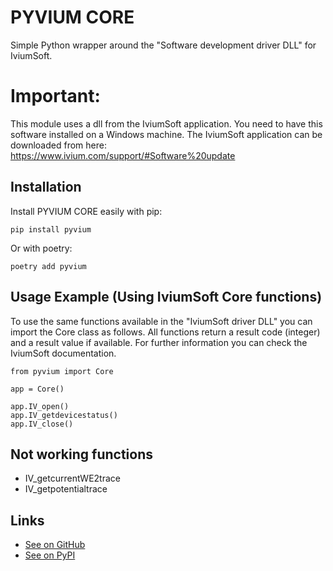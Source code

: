 # PYVIUM CORE

Simple Python wrapper around the "Software development driver DLL" for IviumSoft.

# Important:
This module uses a dll from the IviumSoft application. You need to have this software installed on a Windows machine. The IviumSoft application can be downloaded from here: https://www.ivium.com/support/#Software%20update

## Installation

Install PYVIUM CORE easily with pip:

```
pip install pyvium
```

Or with poetry:

```
poetry add pyvium
```

## Usage Example (Using IviumSoft Core functions)

To use the same functions available in the "IviumSoft driver DLL" you can import the Core class as follows. All functions return a result code (integer) and a result value if available. For further information you can check the IviumSoft documentation.

```
from pyvium import Core

app = Core()

app.IV_open()
app.IV_getdevicestatus()
app.IV_close()
```

<!-- ## Usage Example (Using Pyvium methods)

This is a wrapper around the Core functions that adds a few things:
- Exception management
- New functionalities

```
from pyvium import Pyvium

app = Pyvium()

app.connect_device()
``` -->


## Not working functions
- IV_getcurrentWE2trace
- IV_getpotentialtrace

## Links

* [See on GitHub](https://github.com/sftec/pyvium)
* [See on PyPI](https://pypi.org/project/pyvium)